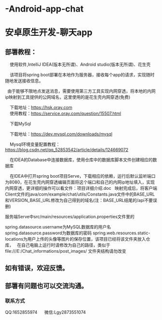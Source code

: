 # -Android-app-chat

# 安卓原生开发-聊天app

## 部署教程：

&nbsp;&nbsp;&nbsp;&nbsp;使用软件,IntelliJ IDEA(版本无所谓)、Android studio(版本无所谓)、花生壳

&nbsp;&nbsp;&nbsp;&nbsp;该项目将spring boot部署在本地作为服务器，接收每个app的请求，实现随时随地发送接收信息。

&nbsp;&nbsp;由于能够不限地点发送消息，需要使用第三方工具实现内网穿透，将本地的内网ip映射到工具提供的公网域名，这里使用的是花生壳内网穿透(免费)

&nbsp;&nbsp;&nbsp;&nbsp;下载地址：https://hsk.oray.com    
&nbsp;&nbsp;&nbsp;&nbsp;使用教程：https://service.oray.com/question/15507.html

&nbsp;&nbsp;&nbsp;&nbsp;下载MySql

&nbsp;&nbsp;&nbsp;&nbsp;下载地址：https://dev.mysql.com/downloads/mysql

&nbsp;&nbsp;&nbsp;&nbsp;Mysql环境变量配置教程：https://blog.csdn.net/qq_52853542/article/details/124669072

&nbsp;&nbsp;&nbsp;&nbsp;在IDEA的Database中连接数据库，使用仓库中的数据库脚本文件创建相应的数据库

&nbsp;&nbsp;&nbsp;&nbsp;在IDEA中打开spring boot项目Serve，下载相应的依赖，运行后默认监听端口为8080，在花生壳内网穿透编辑页面将这个端口和自己的内网ip地址填入，实现内网穿透，更详细的操作可以看文件：项目详细介绍.doc
&nbsp;&nbsp;映射完成后，将客户端Client文件的java/com/example/chat/utils/Constants.java文件中的BASE_URL和VERSION_BASE_URL修改为自己得到的域名(注：BASE_URL结尾的/api不要误删)

服务端Serve中src/main/resources/application.properties文件里的

spring.datasource.username为MySQL数据库的用户名
spring.datasource.password为数据库的密码
spring.web.resources.static-locations为用户上传的头像等图片的保存位置，该项目已经将该文件夹放入仓库，
&nbsp;&nbsp;在自己电脑上运行时请修改为自己的路径，类似于file:///E:/Chat_informations/post_images/  文件夹结构请勿改变




## 如有错误，欢迎反馈。
## 部署有问题也可以交流沟通。
### 联系方式 
QQ:1652855974&nbsp;&nbsp;&nbsp;&nbsp;&nbsp;&nbsp;微信:Lgy2873551074
